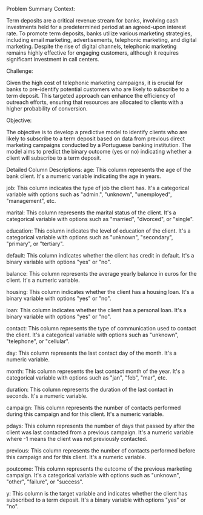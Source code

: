 Problem Summary
Context:

Term deposits are a critical revenue stream for banks, involving cash investments held for a predetermined period at an agreed-upon interest rate. To promote term deposits, banks utilize various marketing strategies, including email marketing, advertisements, telephonic marketing, and digital marketing. Despite the rise of digital channels, telephonic marketing remains highly effective for engaging customers, although it requires significant investment in call centers.

Challenge:

Given the high cost of telephonic marketing campaigns, it is crucial for banks to pre-identify potential customers who are likely to subscribe to a term deposit. This targeted approach can enhance the efficiency of outreach efforts, ensuring that resources are allocated to clients with a higher probability of conversion.

Objective:

The objective is to develop a predictive model to identify clients who are likely to subscribe to a term deposit based on data from previous direct marketing campaigns conducted by a Portuguese banking institution. The model aims to predict the binary outcome (yes or no) indicating whether a client will subscribe to a term deposit.







Detailed Column Descriptions: 
age: This column represents the age of the bank client. It's a numeric variable indicating the age in years.

job: This column indicates the type of job the client has. It's a categorical variable with options such as "admin.", "unknown", "unemployed", "management", etc.

marital: This column represents the marital status of the client. It's a categorical variable with options such as "married", "divorced", or "single".

education: This column indicates the level of education of the client. It's a categorical variable with options such as "unknown", "secondary", "primary", or "tertiary".

default: This column indicates whether the client has credit in default. It's a binary variable with options "yes" or "no".

balance: This column represents the average yearly balance in euros for the client. It's a numeric variable.

housing: This column indicates whether the client has a housing loan. It's a binary variable with options "yes" or "no".

loan: This column indicates whether the client has a personal loan. It's a binary variable with options "yes" or "no".

contact: This column represents the type of communication used to contact the client. It's a categorical variable with options such as "unknown", "telephone", or "cellular".

day: This column represents the last contact day of the month. It's a numeric variable.

month: This column represents the last contact month of the year. It's a categorical variable with options such as "jan", "feb", "mar", etc.

duration: This column represents the duration of the last contact in seconds. It's a numeric variable.

campaign: This column represents the number of contacts performed during this campaign and for this client. It's a numeric variable.

pdays: This column represents the number of days that passed by after the client was last contacted from a previous campaign. It's a numeric variable where -1 means the client was not previously contacted.

previous: This column represents the number of contacts performed before this campaign and for this client. It's a numeric variable.

poutcome: This column represents the outcome of the previous marketing campaign. It's a categorical variable with options such as "unknown", "other", "failure", or "success".

y: This column is the target variable and indicates whether the client has subscribed to a term deposit. It's a binary variable with options "yes" or "no".
